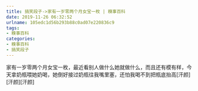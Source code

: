 ```yaml
---
title: 搞笑段子->家有一岁零两个月女宝一枚 | 糗事百科
date: 2019-11-26 06:32:52
urlname: 105edc1d56b293b88c0ad07e220836c9
tags: 
- 糗事百科
categories:
- 糗事百科
- 搞笑段子
---
```

家有一岁零两个月女宝一枚，最近看别人做什么她就做什么，而且还有模有样，今天拿奶瓶喂她奶喝，她倒好接过奶瓶往我嘴里塞，还怕我喝不到把瓶底抬高[汗颜][汗颜][汗颜]


